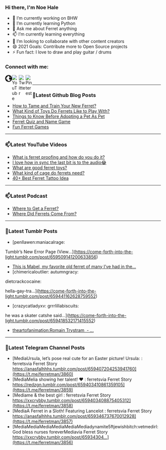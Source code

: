 ### Hi there, I'm Noe Hale

- 🔭 I’m currently working on BHW
- 🌱 I’m currently learning Python
- 💬 Ask me about Ferret anything
- 📫 I’m currently learning everything
- 🔭 I’m looking to collaborate with other content creators
- 😄 2021 Goals: Contribute more to Open Source projects
- ⚡ Fun fact: I love to draw and play guitar / drums

### Connect with me:

[<img align="left" alt="ferretvoice.com" width="22px" src="https://raw.githubusercontent.com/iconic/open-iconic/master/svg/globe.svg" />](https://ferretvoice.com)
[<img align="left" alt="YouTube" width="22px" src="https://cdn.jsdelivr.net/npm/simple-icons@v3/icons/youtube.svg" />](https://www.youtube.com/channel/UCk665XTfaMLVwFVWUmgnDiw)
[<img align="left" alt="Twitter" width="22px" src="https://cdn.jsdelivr.net/npm/simple-icons@v3/icons/twitter.svg" />](https://twitter.com/voiceferret)
[<img align="left" alt="Pinterest" width="22px" src="https://cdn.jsdelivr.net/npm/simple-icons@v3/icons/pinterest.svg" />](https://www.pinterest.com/voiceferret/)

<br />

---
### 🔭Latest Github Blog Posts
<!-- GITHUB:START -->
- [How to Tame and Train Your New Ferret?](http://noehale.github.io/how-to-tame-and-train-your-new-ferret/)
- [What Kind of Toys Do Ferrets Like to Play With?](http://noehale.github.io/what-kind-of-toys-do-ferrets-like-to-play-with/)
- [Things to Know Before Adopting a Pet As Pet](http://noehale.github.io/things-to-know-before-adopting-a-pet-as-pet/)
- [Ferret Quiz and Name Game](http://noehale.github.io/ferret-quiz/)
- [Fun Ferret Games](http://noehale.github.io/fun-ferret-games/)
<!-- GITHUB:END -->
---
### 📫Latest YouTube Videos

<!-- YOUTUBE:START -->
- [What is ferret proofing and how do you do it?](https://www.youtube.com/watch?v=81Syh_DJBQQ)
- [I love how in sync the last bit is to the audio😂](https://www.youtube.com/watch?v=WHBeGHwSlGY)
- [What are good ferret toys?](https://www.youtube.com/watch?v=tPxRilBzc0s)
- [What kind of cage do ferrets need?](https://www.youtube.com/watch?v=xzz6hC3sR5A)
- [40+ Best Ferret Tattoo Idea](https://www.youtube.com/watch?v=KIKqduR6Xcs)
<!-- YOUTUBE:END -->

---
### 📫Latest Podcast

<!-- PODCAST:START -->
- [Where to Get a Ferret?](https://anchor.fm/ferretvoice/episodes/Where-to-Get-a-Ferret-erurfu)
- [Where Did Ferrets Come From?](https://anchor.fm/ferretvoice/episodes/Where-Did-Ferrets-Come-From-eruq8g)
<!-- PODCAST:END -->
---
### 📝Latest Tumblr Posts

<!-- TUMBLR:START -->
- [penllawen:maniacalrage:

Tumblr’s New Error Page (View...](https://come-forth-into-the-light.tumblr.com/post/659509141200633856)
- [This is Mabel, my favorite old ferret of many I’ve had in the...](https://come-forth-into-the-light.tumblr.com/post/659486444306513921)
- [chimericaloutlier:
autumngracy:

dietcrackcocaine:

hella-gay-tra...](https://come-forth-into-the-light.tumblr.com/post/659441162628759552)
- [crazycatladyxv:
grrrlillabiscuits:

he was a skater catshe said...](https://come-forth-into-the-light.tumblr.com/post/659418532171415552)
- [theartofanimation:Romain Trystram  - ...](https://come-forth-into-the-light.tumblr.com/post/659395916903628800)
<!-- TUMBLR:END -->
---
### 📝Latest Telegram Channel Posts

<!-- TELEGRAM:START -->
- [MediaUrsula, let’s pose real cute for an Easter picture! Ursula: : ferretsvia Ferret Story https://anasfalhhhs.tumblr.com/post/659407204253941760](https://t.me/ferretman/3860)
- [MediaMelia showing her talent! ❤️ : ferretsvia Ferret Story https://redzgn.tumblr.com/post/659403410861359105](https://t.me/ferretman/3859)
- [Mediame & the best girl : ferretsvia Ferret Story https://xxcrybby.tumblr.com/post/659403408875405312](https://t.me/ferretman/3858)
- [MediaA Ferret in a Sloth! Featuring Lancelot : ferretsvia Ferret Story https://anasfalhhhs.tumblr.com/post/659346737670012928](https://t.me/ferretman/3857)
- [MediaMediaMediaMediaMediaMediadynamite5ftjewishbitch:vetmedirl:God bless nurses foreverMediavia Ferret Story https://xxcrybby.tumblr.com/post/65934304...](https://t.me/ferretman/3856)
<!-- TELEGRAM:END -->
